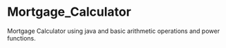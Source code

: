 # Mortgage_Calculator
Mortgage Calculator using java and basic arithmetic operations and power functions.

